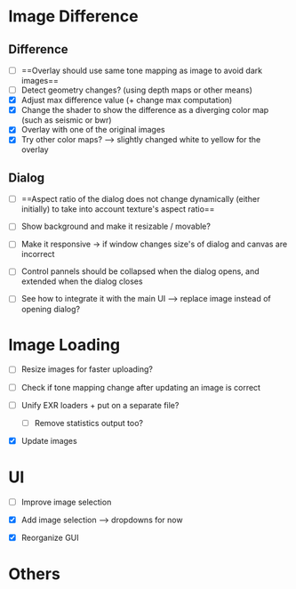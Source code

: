 # Image Difference

## Difference
- [ ] ==Overlay should use same tone mapping as image to avoid dark images==
- [ ] Detect geometry changes? (using depth maps or other means)
- [x] Adjust max difference value (+ change max computation)
- [x] Change the shader to show the difference as a diverging color map (such as seismic or bwr)
- [x] Overlay with one of the original images
- [x] Try other color maps? --> slightly changed white to yellow for the overlay

## Dialog
- [ ] ==Aspect ratio of the dialog does not change dynamically (either initially) to take into account texture's aspect ratio==
- [ ] Show background and make it resizable / movable?
- [ ] Make it responsive -> if window changes size's of dialog and canvas are incorrect
- [ ] Control pannels should be collapsed when the dialog opens, and extended when the dialog closes
- [ ] See how to integrate it with the main UI --> replace image instead of opening dialog?


# Image Loading

- [ ] Resize images for faster uploading?
- [ ] Check if tone mapping change after updating an image is correct
- [ ] Unify EXR loaders + put on a separate file?
  - [ ] Remove statistics output too?
- [X] Update images


# UI

- [ ] Improve image selection
- [x] Add image selection --> dropdowns for now
- [x] Reorganize GUI


# Others

